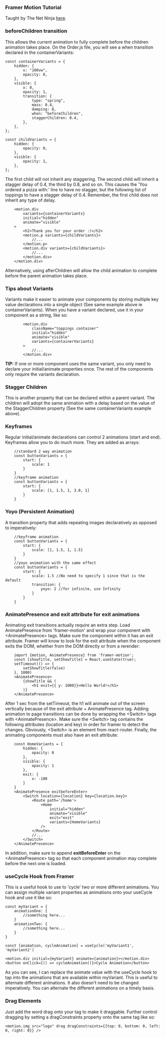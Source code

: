 ### Framer Motion Tutorial

Taught by The Net Ninja [here](https://www.youtube.com/watch?v=lfR2X-jsy8A&list=PL4cUxeGkcC9iHDnQfTHEVVceOEBsOf07i&index=2).

### beforeChildren transition

This allows the current animation to fully complete before the children animation takes place. On the Order.js file, you will see a when transition declared in the containerVariants:

```
const containerVariants = {
    hidden: {
        x: "100vw",
        opacity: 0,
    },
    visible: {
        x: 0,
        opacity: 1,
        transition: {
            type: "spring",
            mass: 0.4,
            damping: 8,
            when: "beforeChildren",
            staggerChildren: 0.4,
        },
    },
};

const childVariants = {
    hidden: {
        opacity: 0,
    },
    visible: {
        opacity: 1,
    },
};
```

The first child will not inherit any staggering. The second child will inherit a stagger delay of 0.4, the third by 0.8, and so on. This causes the 'You ordered a pizza with:' line to have no stagger, but the following list of toppings to have a stagger delay of 0.4. Remember, the first child does not inherit any type of delay.

```
    <motion.div
        variants={containerVariants}
        initial="hidden"
        animate="visible"
    >
        <h2>Thank you for your order :)</h2>
        <motion.p variants={childVariants}>
            //...
        </motion.p>
        <motion.div variants={childVariants}>
            //...
        </motion.div>
    </motion.div>
```

Alternatively, using afterChildren will allow the child animation to complete before the parent animation takes place.

### Tips about Variants

Variants make it easier to animate your components by storing multiple key value declarations into a single object (See same example above ie containerVariants). When you have a variant declared, use it in your component as a string, like so:

```
        <motion.div
            className="toppings container"
            initial="hidden"
            animate="visible"
            variants={containerVariants}
        >
            //...
        </motion.div>
```

**TIP:** If one or more component uses the same variant, you only need to declare your initial/animate properties once. The rest of the components only require the variants declaration.

### Stagger Children

This is another property that can be declared within a parent variant. The children will adopt the same animation with a delay based on the value of the StaggerChildren property (See the same containerVariants example above).

### Keyframes

Regular initial/animate declarations can control 2 animations (start and end). Keyframes allow you to do much more. They are added as arrays:

```
    //standard 2 way animation
    const buttonVariants = {
        start: {
            scale: 1
        }
    }
    //keyframe animation
    const buttonVariants = {
        start: {
            scale: [1, 1.5, 1, 3.0, 1]
        }
    }
```

### Yoyo (Persistent Animation)

A transition property that adds repeating images declaratively as opposed to imperatively:

```
    //keyframe animation
    const buttonVariants = {
        start: {
            scale: [1, 1.5, 1, 1.5]
        }
    }
    //yoyo animation with the same effect
    const buttonVariants = {
        start: {
            scale: 1.5 //No need to specify 1 since that is the default
            transition: {
                yoyo: 2 //for infinite, use Infinity
            }
        }
    }
```

### AnimatePresence and exit attribute for exit animations

Animating exit transitions actually require an extra step. Load AnimatePresence from 'framer-motion' and wrap your component with \<AnimatePresence> tags. Make sure the component within it has an exit attribute. Framer will know to look for the exit attribute when the component exits the DOM, whether from the DOM directly or from a rerender:

```
    import {motion, AnimatePresence} from 'framer-motion';
    const [showTitle, setShowTitle] = React.useState(true);
    setTimeout(() => {
        setShowTitle(false)
    }, 1000)
    <AnimatePresence>
        {showTitle && (
            <h1 exit={{ y: 1000}}>Hello World!</h1>
        )}
    </AnimatePresence>
```

After 1 sec from the setTimeout, the h1 will animate out of the screen vertically because of the exit attribute + AnimatePresence tag. Adding animation to page transitions can be done by wrapping the \<Switch> tags with \<AnimatePresence>. Make sure the \<Switch> tag contains the following attributes (location and key) in order for framer to detect the changes. Obviously, \<Switch> is an element from react-router. Finally, the animating components must also have an exit attribute:

```
    const HomeVariants = {
        hidden: {
            opacity: 0
        },
        visible: {
            opacity: 1
        },
        exit: {
            x: -100
        }
    }
    <AnimatePresence exitbeforeEnter>
        <Switch location={location} key={location.key}>
            <Route path='/home'>
                <Home
                    initial="hidden"
                    animate="visible"
                    exit="exit"
                    variants={HomeVariants}
                />
            </Route>
            //...
        </Switch>
    </AnimatePresence>
```

In addition, make sure to append **exitBeforeEnter** on the \<AnimatePresence> tag so that each component animation may complete before the next one is loaded.

### useCycle Hook from Framer

This is a useful hook to use to 'cycle' two or more different animations. You can assign multiple variant properties as animations onto your useCycle hook and use it like so:

```
const myVariant = {
    animationOne: {
        //something here...
    }
    animationTwo: {
        //something here...
    }
}

const [animation, cycleAnimation] = useCycle('myVariant1', 'myVariant2')

<motion.div initial={myVariant} animate={animation}></motion.div>
<button onClick={() => cycleAnimation()}>Cycle Animation</button>
```

As you can see, I can replace the animate value with the useCycle hook to tap into the animations that are available within myVariant. This is useful to alternate different animations.
It also doesn't need to be changed imperatively. You can alternate the different animations on a timely basis.

### Drag Elements

Just add the word drag onto your tag to make it draggable. Further control dragging by setting a dragConstraints property onto the same tag like so:

```
<motion.img src="logo" drag dragConstraints={{top: 0, bottom: 0, left: 0, right: 0}} />
```
